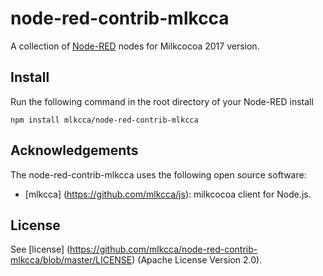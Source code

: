 node-red-contrib-mlkcca
========================
A collection of <a href="http://nodered.org" target="_new">Node-RED</a> nodes for Milkcocoa 2017 version.


Install
-------

Run the following command in the root directory of your Node-RED install

    npm install mlkcca/node-red-contrib-mlkcca

Acknowledgements
----------------

The node-red-contrib-mlkcca uses the following open source software:

- [mlkcca] (https://github.com/mlkcca/js): milkcocoa client for Node.js.

License
-------

See [license] (https://github.com/mlkcca/node-red-contrib-mlkcca/blob/master/LICENSE) (Apache License Version 2.0).
